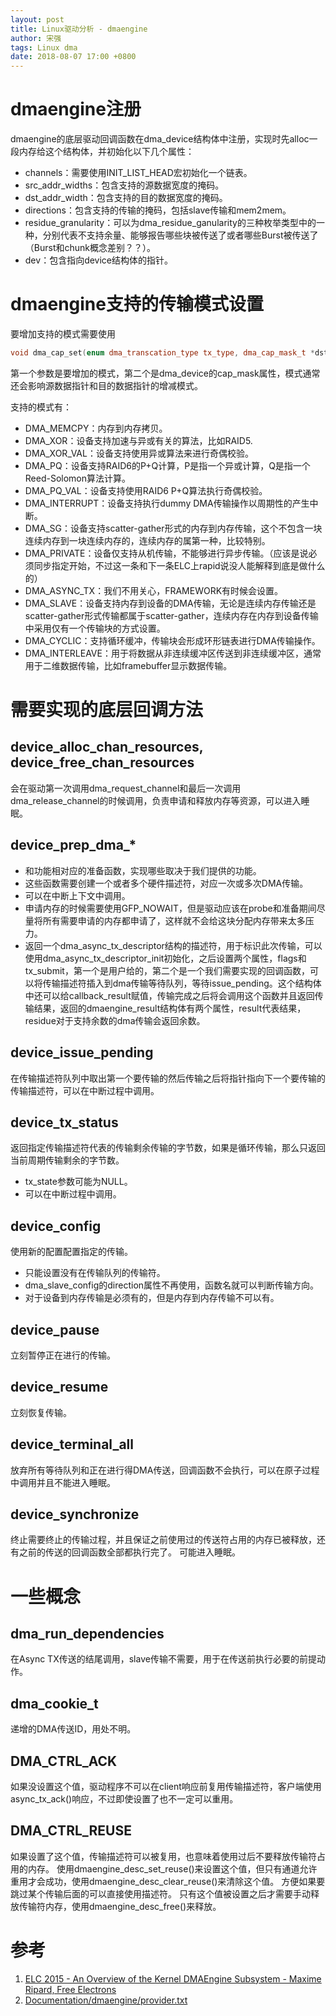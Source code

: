 ```yaml
---
layout: post
title: Linux驱动分析 - dmaengine
author: 宋强
tags: Linux dma
date: 2018-08-07 17:00 +0800
---
```


# dmaengine注册

dmaengine的底层驱动回调函数在dma_device结构体中注册，实现时先alloc一段内存给这个结构体，并初始化以下几个属性：
* channels：需要使用INIT_LIST_HEAD宏初始化一个链表。
* src_addr_widths：包含支持的源数据宽度的掩码。
* dst_addr_width：包含支持的目的数据宽度的掩码。
* directions：包含支持的传输的掩码，包括slave传输和mem2mem。
* residue_granularity：可以为dma_residue_ganularity的三种枚举类型中的一种，分别代表不支持余量、能够报告哪些块被传送了或者哪些Burst被传送了（Burst和chunk概念差别？？）。
* dev：包含指向device结构体的指针。

# dmaengine支持的传输模式设置

要增加支持的模式需要使用

```c++
void dma_cap_set(enum dma_transcation_type tx_type, dma_cap_mask_t *dstp);
```

第一个参数是要增加的模式，第二个是dma_device的cap_mask属性，模式通常还会影响源数据指针和目的数据指针的增减模式。

支持的模式有：
* DMA_MEMCPY：内存到内存拷贝。
* DMA_XOR：设备支持加速与异或有关的算法，比如RAID5.
* DMA_XOR_VAL：设备支持使用异或算法来进行奇偶校验。
* DMA_PQ：设备支持RAID6的P+Q计算，P是指一个异或计算，Q是指一个Reed-Solomon算法计算。
* DMA_PQ_VAL：设备支持使用RAID6 P+Q算法执行奇偶校验。
* DMA_INTERRUPT：设备支持执行dummy DMA传输操作以周期性的产生中断。
* DMA_SG：设备支持scatter-gather形式的内存到内存传输，这个不包含一块连续内存到一块连续内存的，连续内存的属第一种，比较特别。
* DMA_PRIVATE：设备仅支持从机传输，不能够进行异步传输。（应该是说必须同步指定开始，不过这一条和下一条ELC上rapid说没人能解释到底是做什么的）
* DMA_ASYNC_TX：我们不用关心，FRAMEWORK有时候会设置。
* DMA_SLAVE：设备支持内存到设备的DMA传输，无论是连续内存传输还是scatter-gather形式传输都属于scatter-gather，连续内存在内存到设备传输中采用仅有一个传输块的方式设置。
* DMA_CYCLIC：支持循环缓冲，传输块会形成环形链表进行DMA传输操作。
* DMA_INTERLEAVE：用于将数据从非连续缓冲区传送到非连续缓冲区，通常用于二维数据传输，比如framebuffer显示数据传输。

# 需要实现的底层回调方法

## device_alloc_chan_resources, device_free_chan_resources

会在驱动第一次调用dma_request_channel和最后一次调用dma_release_channel的时候调用，负责申请和释放内存等资源，可以进入睡眠。

## device_prep_dma_*

* 和功能相对应的准备函数，实现哪些取决于我们提供的功能。
* 这些函数需要创建一个或者多个硬件描述符，对应一次或多次DMA传输。
* 可以在中断上下文中调用。
* 申请内存的时候需要使用GFP_NOWAIT，但是驱动应该在probe和准备期间尽量将所有需要申请的内存都申请了，这样就不会给这块分配内存带来太多压力。
* 返回一个dma_async_tx_descriptor结构的描述符，用于标识此次传输，可以使用dma_async_tx_descriptor_init初始化，之后设置两个属性，flags和tx_submit，第一个是用户给的，第二个是一个我们需要实现的回调函数，可以将传输描述符插入到dma传输等待队列，等待issue_pending。这个结构体中还可以给callback_result赋值，传输完成之后将会调用这个函数并且返回传输结果，返回的dmaengine_result结构体有两个属性，result代表结果，residue对于支持余数的dma传输会返回余数。

## device_issue_pending

在传输描述符队列中取出第一个要传输的然后传输之后将指针指向下一个要传输的传输描述符，可以在中断过程中调用。

## device_tx_status

返回指定传输描述符代表的传输剩余传输的字节数，如果是循环传输，那么只返回当前周期传输剩余的字节数。
* tx_state参数可能为NULL。
* 可以在中断过程中调用。

## device_config

使用新的配置配置指定的传输。
* 只能设置没有在传输队列的传输符。
* dma_slave_config的direction属性不再使用，函数名就可以判断传输方向。
* 对于设备到内存传输是必须有的，但是内存到内存传输不可以有。

## device_pause

立刻暂停正在进行的传输。

## device_resume

立刻恢复传输。

## device_terminal_all

放弃所有等待队列和正在进行得DMA传送，回调函数不会执行，可以在原子过程中调用并且不能进入睡眠。

## device_synchronize

终止需要终止的传输过程，并且保证之前使用过的传送符占用的内存已被释放，还有之前的传送的回调函数全部都执行完了。
可能进入睡眠。

# 一些概念

## dma_run_dependencies

在Async TX传送的结尾调用，slave传输不需要，用于在传送前执行必要的前提动作。

## dma_cookie_t

递增的DMA传送ID，用处不明。

## DMA_CTRL_ACK

如果没设置这个值，驱动程序不可以在client响应前复用传输描述符，客户端使用async_tx_ack()响应，不过即使设置了也不一定可以重用。

## DMA_CTRL_REUSE

如果设置了这个值，传输描述符可以被复用，也意味着使用过后不要释放传输符占用的内存。
使用dmaengine_desc_set_reuse()来设置这个值，但只有通道允许重用才会成功，使用dmaengine_desc_clear_reuse()来清除这个值。
方便如果要跳过某个传输后面的可以直接使用描述符。
只有这个值被设置之后才需要手动释放传输符内存，使用dmaengine_desc_free()来释放。

# 参考

1. [ELC 2015 - An Overview of the Kernel DMAEngine Subsystem - Maxime Ripard, Free Electrons](https://www.youtube.com/watch?v=6DCgMYhCulc)
2. [Documentation/dmaengine/provider.txt](https://www.kernel.org/doc/Documentation/dmaengine/provider.txt)